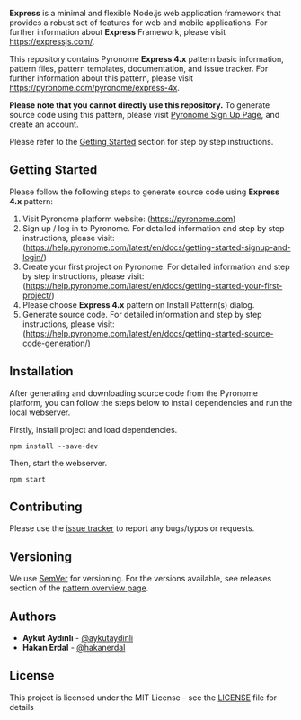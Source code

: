 **Express** is a minimal and flexible Node.js web application framework that provides a robust set of features for web and mobile applications. For further information about **Express** Framework, please visit https://expressjs.com/.

This repository contains Pyronome **Express 4.x** pattern basic information, pattern files, pattern templates, documentation, and issue tracker. For further information about this pattern, please visit https://pyronome.com/pyronome/express-4x.

**Please note that you cannot directly use this repository.** To generate source code using this pattern, please visit [Pyronome Sign Up Page](https://pyronome.com/builder/signup), and create an account.

Please refer to the [Getting Started](https://github.com/pyronome/pattern-express-4x#getting-started) section for step by step instructions.

## Getting Started

Please follow the following steps to generate source code using **Express 4.x** pattern:

1. Visit Pyronome platform website: (https://pyronome.com)
2. Sign up / log in to Pyronome. For detailed information and step by step instructions, please visit: (https://help.pyronome.com/latest/en/docs/getting-started-signup-and-login/)
3. Create your first project on Pyronome. For detailed information and step by step instructions, please visit: (https://help.pyronome.com/latest/en/docs/getting-started-your-first-project/)
4. Please choose **Express 4.x** pattern on Install Pattern(s) dialog.
5. Generate source code. For detailed information and step by step instructions, please visit: (https://help.pyronome.com/latest/en/docs/getting-started-source-code-generation/)

## Installation

After generating and downloading source code from the Pyronome platform, you can follow the steps below to install dependencies and run the local webserver.

Firstly, install project and load dependencies.

```console
npm install --save-dev
```

Then, start the webserver.

```console
npm start
```

## Contributing

Please use the [issue tracker](https://github.com/pyronome/pattern-express-4x/issues) to report any bugs/typos or requests.

## Versioning

We use [SemVer](http://semver.org/) for versioning. For the versions available, see releases section of the [pattern overview page](https://pyronome.com/pyronome/express-4x#Overview). 

## Authors

* **Aykut Aydınlı** - [@aykutaydinli](https://github.com/aykutaydinli)
* **Hakan Erdal** - [@hakanerdal](https://github.com/hakanerdal)

## License

This project is licensed under the MIT License - see the [LICENSE](https://github.com/pyronome/pattern-express-4x/blob/master/LICENSE) file for details
